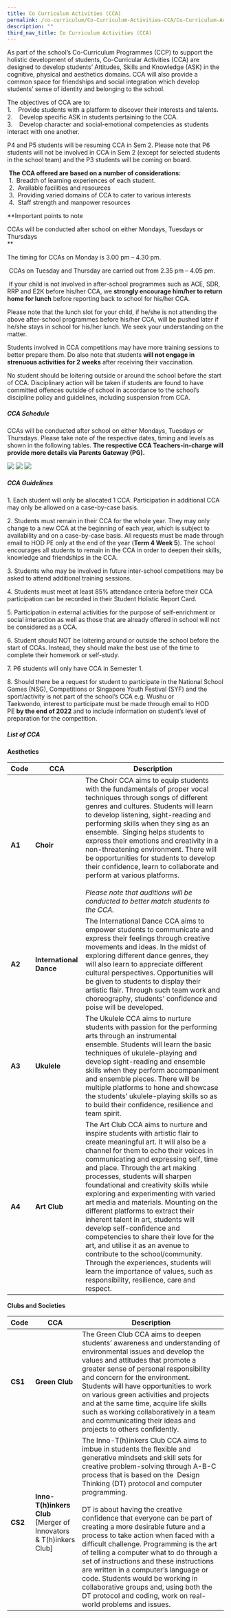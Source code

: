 ```yaml
---
title: Co Curriculum Activities (CCA)
permalink: /co-curriculum/Co-Curriculum-Activities-CCA/Co-Curriculum-Activities-CCA
description: ""
third_nav_title: Co Curriculum Activities (CCA)
---
```

As part of the school’s Co-Curriculum Programmes (CCP) to support the holistic development of students, Co-Curricular Activities (CCA) are designed to develop students’ Attitudes, Skills and Knowledge (ASK) in the cognitive, physical and aesthetics domains. CCA will also provide a common space for friendships and social integration which develop students’ sense of identity and belonging to the school.  
  
The objectives of CCA are to:   
1.    Provide students with a platform to discover their interests and talents.  
2.    Develop specific ASK in students pertaining to the CCA.  
3.    Develop character and social-emotional competencies as students interact with one another.  
  

P4 and P5 students will be resuming CCA in Sem 2. Please note that P6 students will not be involved in CCA in Sem 2 (except for selected students in the school team) and the P3 students will be coming on board.

 **The CCA offered are based on a number of considerations:**  
 1.  Breadth of learning experiences of each student.   
 2.  Available facilities and resources  
 3.  Providing varied domains of CCA to cater to various interests  
 4.  Staff strength and manpower resources  
  
**Important points to note   
  
CCAs will be conducted after school on either Mondays, Tuesdays or Thursdays  
**  

The timing for CCAs on Monday is 3.00 pm – 4.30 pm. 

 CCAs on Tuesday and Thursday are carried out from 2.35 pm – 4.05 pm.

 If your child is not involved in after-school programmes such as ACE, SDR, RRP and E2K before his/her CCA, we **strongly encourage him/her to return home for lunch** before reporting back to school for his/her CCA. 

Please note that the lunch slot for your child, if he/she is not attending the above after-school programmes before his/her CCA, will be pushed later if he/she stays in school for his/her lunch. We seek your understanding on the matter. 

Students involved in CCA competitions may have more training sessions to better prepare them. Do also note that students **will not engage in strenuous activities for 2 weeks** after receiving their vaccination. 

No student should be loitering outside or around the school before the start of CCA. Disciplinary action will be taken if students are found to have committed offences outside of school in accordance to the school’s discipline policy and guidelines, including suspension from CCA. 

  

##### CCA Schedule

CCAs will be conducted after school on either Mondays, Tuesdays or Thursdays. Please take note of the respective dates, timing and levels as shown in the following tables. **The respective CCA Teachers-in-charge will provide more details via Parents Gateway (PG).**

![](/images/cca.png)
![](/images/cca2.png)
![](/images/cca3.png)

##### CCA Guidelines

1. Each student will only be allocated 1 CCA. Participation in additional CCA may only be allowed on a case-by-case basis.

2. Students must remain in their CCA for the whole year. They may only change to a new CCA at the beginning of each year, which is subject to availability and on a case-by-case basis. All requests must be made through email to HOD PE only at the end of the year (**Term 4 Week 5**). The school encourages all students to remain in the CCA in order to deepen their skills, knowledge and friendships in the CCA.

3. Students who may be involved in future inter-school competitions may be asked to attend additional training sessions.

4. Students must meet at least 85% attendance criteria before their CCA participation can be recorded in their Student Holistic Report Card.

5. Participation in external activities for the purpose of self-enrichment or social interaction as well as those that are already offered in school will not be considered as a CCA.

6. Student should NOT be loitering around or outside the school before the start of CCAs. Instead, they should make the best use of the time to complete their homework or self-study.

7. P6 students will only have CCA in Semester 1.

8. Should there be a request for student to participate in the National School Games (NSG), Competitions or Singapore Youth Festival (SYF) and the sport/activity is not part of the school’s CCA e.g. Wushu or Taekwondo, interest to participate must be made through email to HOD PE **by the end of 2022** and to include information on student’s level of preparation for the competition.  

##### List of CCA

**Aesthetics**



| Code | CCA | Description |
| -------- | -------- | -------- |
| **A1**     | **Choir**     | The Choir CCA aims to equip students with the fundamentals of proper vocal techniques through songs of different genres and cultures. Students will learn to develop listening, sight-reading and performing skills when they sing as an ensemble.  Singing helps students to express their emotions and creativity in a non-threatening environment. There will be opportunities for students to develop their confidence, learn to collaborate and perform at various platforms.   <br><br>  _Please note that auditions will be conducted to better match students to the CCA._     |
|**A2**|**International Dance**|The International Dance CCA aims to empower students to communicate and express their feelings through creative movements and ideas. In the midst of exploring different dance genres, they will also learn to appreciate different cultural perspectives. Opportunities will be given to students to display their artistic flair. Through such team work and choreography, students' confidence and poise will be developed.
|**A3**|**Ukulele**|The Ukulele CCA aims to nurture students with passion for the performing arts through an instrumental ensemble. Students will learn the basic techniques of ukulele-playing and develop sight-reading and ensemble skills when they perform accompaniment and ensemble pieces. There will be multiple platforms to hone and showcase the students’ ukulele-playing skills so as to build their confidence, resilience and team spirit.
|**A4**|**Art Club**|The Art Club CCA aims to nurture and inspire students with artistic flair to create meaningful art. It will also be a channel for them to echo their voices in communicating and expressing self, time and place. Through the art making processes, students will sharpen foundational and creativity skills while exploring and experimenting with varied art media and materials. Mounting on the different platforms to extract their inherent talent in art, students will develop self-confidence and competencies to share their love for the art, and utilise it as an avenue to contribute to the school/community. Through the experiences, students will learn the importance of values, such as responsibility, resilience, care and respect.


**Clubs and Societies**


| Code | CCA | Description |
| -------- | -------- | -------- |
|**CS1**|**Green Club**|The Green Club CCA aims to deepen students’ awareness and understanding of environmental issues and develop the values and attitudes that promote a greater sense of personal responsibility and concern for the environment. Students will have opportunities to work on various green activities and projects and at the same time, acquire life skills such as working collaboratively in a team and communicating their ideas and projects to others confidently.
|**CS2**|**Inno-T(h)inkers Club**<br> \[Merger of Innovators & T(h)inkers Club\]| The Inno-T(h)inkers Club CCA aims to imbue in students the flexible and generative mindsets and skill sets for creative problem-solving through A-B-C process that is based on the  Design Thinking (DT) protocol and computer programming.   <br><br>DT is about having the creative confidence that everyone can be part of creating a more desirable future and a process to take action when faced with a difficult challenge. Programming is the art of telling a computer what to do through a set of instructions and these instructions are written in a computer’s language or code. Students would be working in collaborative groups and, using both the DT protocol and coding, work on real-world problems and issues.